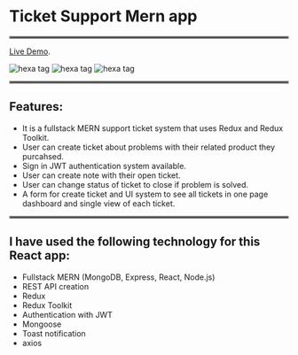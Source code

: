 # Ticket Support Mern app

<hr style="border:2px solid gray"> </hr>

[Live Demo](https://ticket-project-33507.web.app/).

![hexa tag](https://i.ibb.co/XD3PZtW/ticket.png)
![hexa tag](https://i.ibb.co/VSsqC7b/Screenshot-1.png)
![hexa tag](https://i.ibb.co/KG3d7cZ/Screenshot-2.png)


<hr style="border:2px solid gray"> </hr>

## Features:
- It is a fullstack MERN support ticket system that uses Redux and Redux Toolkit.
- User can create ticket about problems with their related product they purcahsed.
- Sign in JWT authentication system available.
- User can create note with their open ticket.
- User can change status of ticket to close if problem is solved.
- A form for create ticket and UI system to see all tickets in one page dashboard and single view of each ticket.

<hr style="border:2px solid gray"> </hr>

## I have used the following technology for this React app:
- Fullstack MERN (MongoDB, Express, React, Node.js)
- REST API creation
- Redux
- Redux Toolkit
- Authentication with JWT
- Mongoose
- Toast notification
- axios

